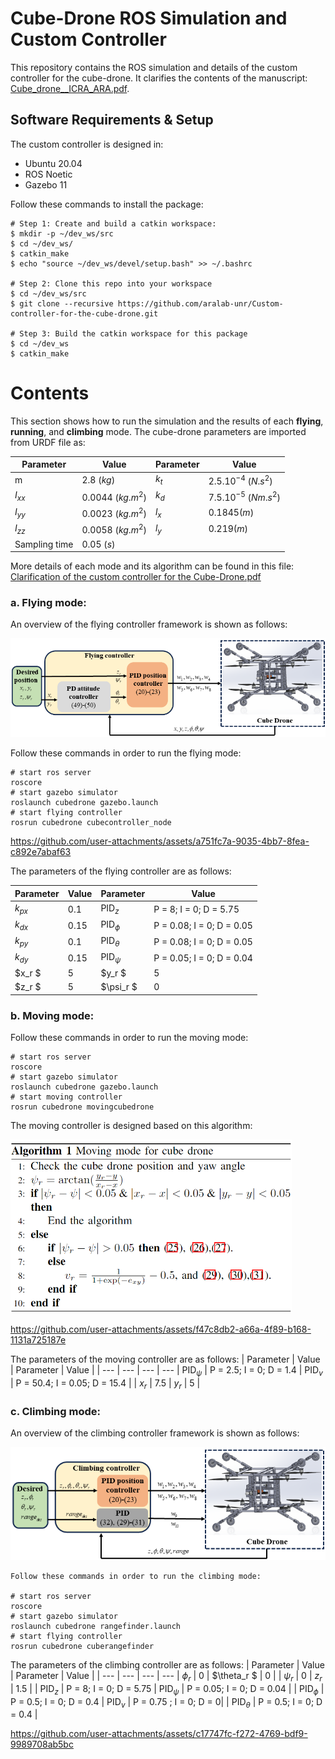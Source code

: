 # Cube-Drone ROS Simulation and Custom Controller

This repository contains the ROS simulation and details of the custom controller for the cube-drone. It clarifies the contents of the manuscript: [Cube_drone__ICRA_ARA.pdf](https://github.com/user-attachments/files/16533043/Cube_drone__ICRA_ARA.pdf).

## Software Requirements & Setup

The custom controller is designed in:

- Ubuntu 20.04
- ROS Noetic
- Gazebo 11

Follow these commands to install the package:

```shell
# Step 1: Create and build a catkin workspace:
$ mkdir -p ~/dev_ws/src
$ cd ~/dev_ws/
$ catkin_make
$ echo "source ~/dev_ws/devel/setup.bash" >> ~/.bashrc

# Step 2: Clone this repo into your workspace
$ cd ~/dev_ws/src
$ git clone --recursive https://github.com/aralab-unr/Custom-controller-for-the-cube-drone.git

# Step 3: Build the catkin workspace for this package
$ cd ~/dev_ws
$ catkin_make
```
# Contents
This section shows how to run the simulation and the results of each **flying**, **running**, and **climbing** mode. The cube-drone parameters are imported from URDF file as:

| Parameter | Value | Parameter | Value |
| --- | --- | --- | --- 
| m | 2.8 $(kg)$ | $k_t$ | $2.5.10^{-4}$ $(N.s^2)$ |
| $I_{xx}$ | 0.0044 $(kg.m^2)$ | $k_d$ | $7.5.10^{-5}$ $(Nm.s^2)$ |
| $I_{yy}$ | 0.0023 $(kg.m^2)$ | $l_x$ | $0.1845 (m)$ |
| $I_{zz}$ | 0.0058 $(kg.m^2)$ | $l_y$ |  $0.219 (m)$ |
| Sampling time | 0.05 $(s)$ | 


More details of each mode and its algorithm can be found in this file:
[Clarification of the custom controller for the Cube-Drone.pdf](https://github.com/user-attachments/files/16827489/Clarification.of.the.custom.controller.for.the.Cube-Drone.pdf)


### a. **Flying mode:**   
An overview of the flying controller framework is shown as follows:
<p align='center'>
    <img src="cubedrone/images/schemecubeflying.png" />
</p>
Follow these commands in order to run the flying mode:

```
# start ros server
roscore
# start gazebo simulator
roslaunch cubedrone gazebo.launch
# start flying controller
rosrun cubedrone cubecontroller_node
```

https://github.com/user-attachments/assets/a751fc7a-9035-4bb7-8fea-c892e7abaf63

The parameters of the flying controller are as follows:

| Parameter | Value | Parameter | Value |
| --- | --- | --- | --- 
| $k_{px}$ | 0.1 | $\text{PID}_z$ | P = 8; I = 0; D = 5.75 |
| $k_{dx}$ | 0.15 | $\text{PID}_{\phi}$ | P = 0.08; I = 0; D = 0.05 |
| $k_{py}$ | 0.1 | $\text{PID}_{\theta}$ | P = 0.08; I = 0; D = 0.05|
| $k_{dy}$ | 0.15 | $\text{PID}_{\psi}$ | P = 0.05; I = 0; D = 0.04 |
| $x_r $ | 5 | $y_r $ | 5 |
| $z_r $ | 5 | $\psi_r $ | 0 |

### b. **Moving mode:**   
Follow these commands in order to run the moving mode:

```
# start ros server
roscore
# start gazebo simulator
roslaunch cubedrone gazebo.launch
# start moving controller
rosrun cubedrone movingcubedrone
```
The moving controller is designed based on this algorithm:
<p align='left'>
    <img src="cubedrone/images/algorithmcube.png" width="450" />
</p>

https://github.com/user-attachments/assets/f47c8db2-a66a-4f89-b168-1131a725187e

The parameters of the moving controller are as follows:
| Parameter | Value | Parameter | Value |
| --- | --- | --- | --- 
| $\text{PID}_{\psi}$ | P = 2.5; I = 0; D = 1.4 | $\text{PID}_{v}$ | P = 50.4; I = 0.05; D = 15.4 |
| $x_r$ | 7.5 | $y_r$ | 5 |

### c. **Climbing mode:**   
An overview of the climbing controller framework is shown as follows:
<p align='center'>
    <img src="cubedrone/images/schemecubeclimbing.png" />
</p>

```
Follow these commands in order to run the climbing mode:

# start ros server
roscore
# start gazebo simulator
roslaunch cubedrone rangefinder.launch
# start flying controller
rosrun cubedrone cuberangefinder
```
The parameters of the climbing controller are as follows:
| Parameter | Value | Parameter | Value |
| --- | --- | --- | --- 
| $\phi_r$ | 0  | $\theta_r $ | 0 |
| $\psi_r$ | 0 | $z_r$ | 1.5 |
| $\text{PID}_z$ | P = 8; I = 0; D = 5.75 | $\text{PID}_{\psi}$ | P = 0.05; I = 0; D = 0.04 |
| $\text{PID}_{\phi}$ | P = 0.5; I = 0; D = 0.4  | $\text{PID}_{v}$ | P = 0.75 ; I = 0; D = 0|
| $\text{PID}_{\theta}$ | P = 0.5; I = 0; D = 0.4 |



https://github.com/user-attachments/assets/c17747fc-f272-4769-bdf9-9989708ab5bc

